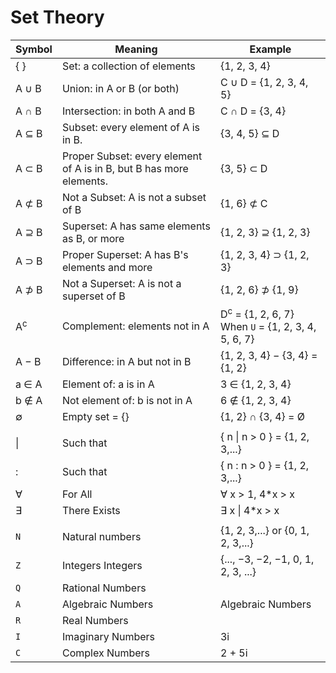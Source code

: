 # Set Theory

| Symbol        | Meaning                                                             | Example                                                       |
|---------------|---------------------------------------------------------------------|---------------------------------------------------------------|
| { }           | Set: a collection of elements                                       | {1, 2, 3, 4}                                                  |
| A ∪ B         | Union: in A or B (or both)                                          | C ∪ D = {1, 2, 3, 4, 5}                                       |
| A ∩ B         | Intersection: in both A and B                                       | C ∩ D = {3, 4}                                                |
| A ⊆ B         | Subset: every element of A is in B.                                 | {3, 4, 5} ⊆ D                                                 |
| A ⊂ B         | Proper Subset: every element of A is in B, but B has more elements. | {3, 5} ⊂ D                                                    |
| A ⊄ B         | Not a Subset: A is not a subset of B                                | {1, 6} ⊄ C                                                    |
| A ⊇ B         | Superset: A has same elements as B, or more                         | {1, 2, 3} ⊇ {1, 2, 3}                                         |
| A ⊃ B         | Proper Superset: A has B's elements and more                        | {1, 2, 3, 4} ⊃ {1, 2, 3}                                      |
| A ⊅ B         | Not a Superset: A is not a superset of B                            | {1, 2, 6} ⊅ {1, 9}                                            |
| A<sup>c</sup> | Complement: elements not in A                                       | D<sup>c</sup> = {1, 2, 6, 7} When `U` = {1, 2, 3, 4, 5, 6, 7} |
| A − B         | Difference: in A but not in B                                       | {1, 2, 3, 4} − {3, 4} = {1, 2}                                |
| a ∈ A         | Element of: a is in A                                               | 3 ∈ {1, 2, 3, 4}                                              |
| b ∉ A         | Not element of: b is not in A                                       | 6 ∉ {1, 2, 3, 4}                                              |
| ∅             | Empty set = {}                                                      | {1, 2} ∩ {3, 4} = Ø                                           |
|               |                                                                     |                                                               |
| \|            | Such that                                                           | { n \| n > 0 } = {1, 2, 3,...}                                |
| :             | Such that                                                           | { n : n > 0 } = {1, 2, 3,...}                                 |
| ∀             | For All                                                             | ∀ x > 1, 4*x > x                                              |
| ∃             | There Exists                                                        | ∃ x \| 4*x > x                                                |
|               |                                                                     |                                                               |
| `N`           | Natural numbers                                                     | {1, 2, 3,...} or {0, 1, 2, 3,...}                             |
| `Z`           | Integers Integers                                                   | {..., −3, −2, −1, 0, 1, 2, 3, ...}                            |
| `Q`           | Rational Numbers                                                    |                                                               |
| `A`           | Algebraic Numbers                                                   | Algebraic Numbers                                             |
| `R`           | Real Numbers                                                        |                                                               |
| `I`           | Imaginary Numbers                                                   | 3i                                                            |
| `C`           | Complex Numbers                                                     | 2 + 5i                                                        |
